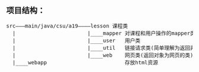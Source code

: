 ## 项目结构：
<pre>
src———main/java/csu/a19————lesson 课程类
  |                       |____mapper 对课程和用户操作的mapper类，封装对象的操作方法
  |                       |____user   用户类
  |                       |____util   链接请求类(简单理解为返回非页面对象的类)
  |                       |____web    网页类(返回对象为网页的类)
  |____webapp                         存放html资源
  </pre>
  
